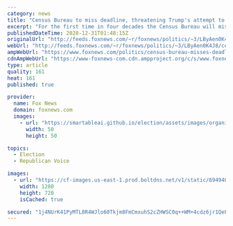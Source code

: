 ```yaml
---
category: news
title: "Census Bureau to miss deadline, threatening Trump's attempt to exclude illegal migrants from census"
excerpt: "For the first time in four decades the Census Bureau will miss their deadline on reporting apportionment figures used to divvy up congressional seats."
publishedDateTime: 2020-12-31T01:48:15Z
originalUrl: "http://feeds.foxnews.com/~r/foxnews/politics/~3/LByAen0K4J8/census-bureau-misses-deadline-threatening-trumps-plan-to-exclude-illegal-migrants-from-appropriating-congres"
webUrl: "http://feeds.foxnews.com/~r/foxnews/politics/~3/LByAen0K4J8/census-bureau-misses-deadline-threatening-trumps-plan-to-exclude-illegal-migrants-from-appropriating-congres"
ampWebUrl: "https://www.foxnews.com/politics/census-bureau-misses-deadline-threatening-trumps-plan-to-exclude-illegal-migrants-from-appropriating-congres.amp"
cdnAmpWebUrl: "https://www-foxnews-com.cdn.ampproject.org/c/s/www.foxnews.com/politics/census-bureau-misses-deadline-threatening-trumps-plan-to-exclude-illegal-migrants-from-appropriating-congres.amp"
type: article
quality: 161
heat: 161
published: true

provider:
  name: Fox News
  domain: foxnews.com
  images:
    - url: "https://smartableai.github.io/election/assets/images/organizations/foxnews.com-50x50.jpg"
      width: 50
      height: 50

topics:
  - Election
  - Republican Voice

images:
  - url: "https://cf-images.us-east-1.prod.boltdns.net/v1/static/694940094001/2846be92-1dbc-461f-b9d1-c0cad93bc68c/6d8aecbe-dd96-4dbd-bcfd-32bc43bbd6b6/1280x720/match/image.jpg"
    width: 1280
    height: 720
    isCached: true

secured: "1j4NUrK41PyMTL8R4WJlo60Tkjm8FmCmxuhS2cZHWSC0q++WM+4cdz6jr1QePg3AZFO6FgcQseX5wkJVLXq0BlDbo3H8vIWR2aVnRpBgi6Q0An2sjX1Jz0yYTMKFNta/Owapav8r3r5lwsJmwMtRwTmFS1m+T6l42JJMkMPD082V0/lZF0TwyebBzSjJ2H+XWfMTjVrNhrrpWAermcW+caVWo/lKeuV+ZCHqDg2axnaEKw3SpBFItedcioevzBSfQ7jYYMDC1o7wX4JGfFmxr/6Fi4SCP6Etw3xnqfcSaNoxatFH2Ku+7Ogt3jHe1t9NIoNJvoulAQX3Nj8SGrT/hmkUbVKG05tpwaju6zl8AvI=;SERcl0zv4NPL/58td/6g4A=="
---
```


